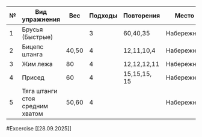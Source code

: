 
| №   | Вид упражнения                  | Вес   | Подходы | Повторения   | Место      |
| --- | ------------------------------- | ----- | ------- | ------------ | ---------- |
| 1   | Брусья (Быстрые)                |       | 3       | 60,40,35     | Набережная |
| 2   | Бицепс штанга                   | 40,50 | 4       | 12,11,10,4   | Набережная |
| 3   | Жим лежа                        | 80    | 4       | 12,12,12,11  | Набережная |
| 4   | Присед                          | 60    | 4       | 15,15,15, 15 | Набережная |
| 5   | Тяга штанги стоя средним хватом | 50,60 | 4       |              | Набережная |

#Excercise
[[28.09.2025]]